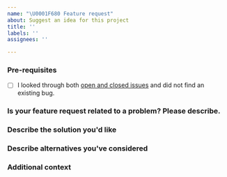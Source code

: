 ```yaml
---
name: "\U0001F680 Feature request"
about: Suggest an idea for this project
title: ''
labels: ''
assignees: ''

---
```


### Pre-requisites
<!-- Replace the [ ] with [x] (lowercase x) to check the box -->
- [ ] I looked through both [open and closed issues](../issues?utf8=✓&q=is%3Aissue) and did not find an existing bug.

<!-- After addressing the pre-requisites above, make sure to fill out the sections below -->
<!-- NOTE: This is a comment; the comments below will be hidden when you submit -->

### Is your feature request related to a problem? Please describe.
<!-- A clear and concise description of what the problem is. Ex. I'm always frustrated when [...] -->

### Describe the solution you'd like
<!-- A clear and concise description of what you want to happen. -->

### Describe alternatives you've considered
<!-- A clear and concise description of any alternative solutions or features you've considered. -->

### Additional context
<!-- Add any other context or screenshots about the feature request here. -->
